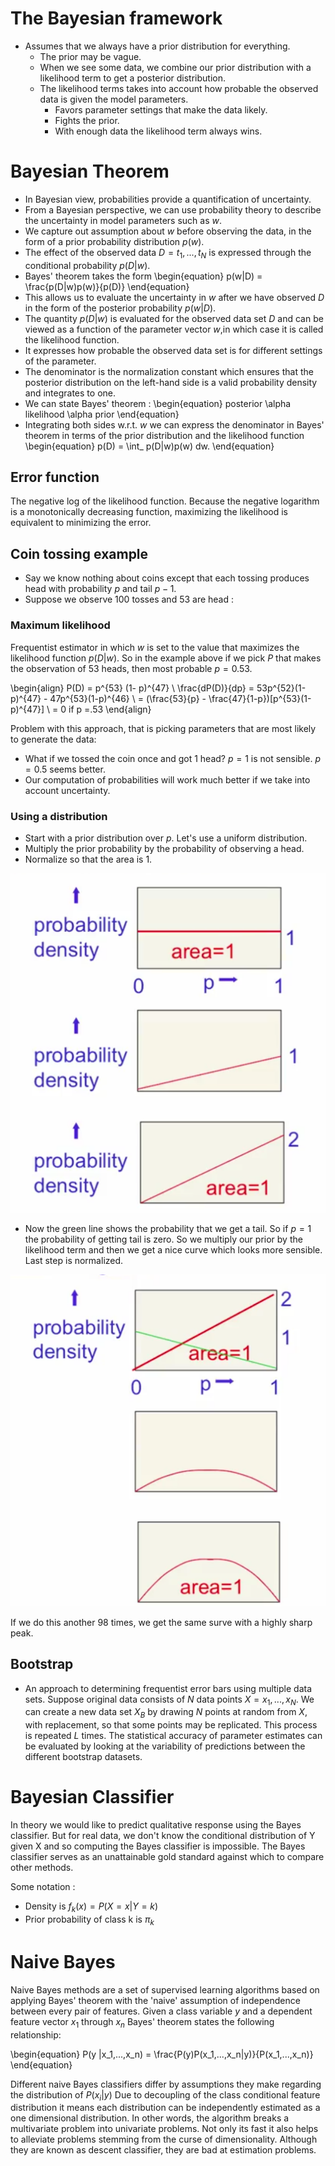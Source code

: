 # The Bayesian framework
- Assumes that we always have a prior distribution for everything.
  - The prior may be vague.
  - When we see some data, we combine our prior distribution with a likelihood term to get a posterior distribution.
  - The likelihood terms takes into account how probable the observed data is given the model parameters.
    - Favors parameter settings that make the data likely.
    - Fights the prior.
    - With enough data the likelihood term always wins.

# Bayesian Theorem
- In Bayesian view, probabilities provide a quantification of uncertainty.
- From a Bayesian perspective, we can use probability theory to describe the uncertainty in model parameters such as $w$.
- We capture out assumption about $w$ before observing the data, in the form of a prior probability distribution $p(w)$.
- The effect of the observed data $D = {t_1,...,t_N}$ is expressed through the conditional probability $p(D|w)$.
- Bayes' theorem takes the form
\begin{equation}
  p(w|D) = \frac{p(D|w)p(w)}{p(D)}
\end{equation}
- This allows us to evaluate the uncertainty in $w$ after we have observed $D$ in the form of the posterior
probability $p(w|D)$.
- The quantity $p(D|w)$ is evaluated for the observed data set $D$ and can be viewed as a function of the parameter vector $w$,in which case it is called the likelihood function.
- It expresses how probable the observed data set is for different settings of the parameter.
- The denominator is the normalization constant which ensures that the posterior distribution on the left-hand side is a valid probability density and integrates to one.
- We can state Bayes' theorem :
\begin{equation}
  posterior \alpha likelihood \alpha prior
\end{equation}
- Integrating both sides w.r.t. $w$ we can express the denominator in Bayes' theorem in terms of the prior distribution and the likelihood function
\begin{equation}
  p(D) = \int_ p(D|w)p(w) dw.
\end{equation}


## Error function
The negative log of the likelihood function. Because the negative logarithm is a monotonically decreasing function, maximizing the likelihood is equivalent to minimizing the error.

## Coin tossing example
- Say we know nothing about coins except that each tossing produces head with probability $p$ and tail $p-1$.
- Suppose we observe 100 tosses and 53 are head :

### Maximum likelihood
Frequentist estimator in which $w$ is set to the value that maximizes the likelihood function $p(D|w)$.
So in the example above if we pick $P$ that makes the observation of 53 heads, then most probable $p=0.53$.

\begin{align}
  P(D) = p^{53} (1- p)^{47} \\
  \frac{dP(D)}{dp} = 53p^{52}(1-p)^{47} - 47p^{53}(1-p)^{46} \\
  = (\frac{53}{p} - \frac{47}{1-p})[p^{53}(1-p)^{47}] \\
  = 0 if p =.53
\end{align}

Problem with this approach, that is picking parameters that are most likely to generate the data:
- What if we tossed the coin once and got 1 head? $p=1$ is not sensible. $p=0.5$ seems better.
- Our computation of probabilities will work much better if we take into account uncertainty.

### Using a distribution
- Start with a prior distribution over $p$. Let's use a uniform distribution.
- Multiply the prior probability by the probability of observing a head.
- Normalize so that the area is 1.

![Prior distribution after observing a head](../images/distributions_head.png)

- Now the green line shows the probability that we get a tail. So if $p=1$ the probability of getting tail is zero.
So we multiply our prior by the likelihood term and then we get a nice curve which looks more sensible. Last step is normalized.

![Prior distribution after observing a tail](../images/distribution_tail.png)

If we do this another 98 times, we get the same surve with a highly sharp peak.

## Bootstrap
- An approach to determining frequentist error bars using multiple data sets.
Suppose original data consists of $N$ data points $X = {x_1,...,x_N}$. We can create a new data set $X_B$ by drawing $N$ points at random from $X$, with replacement, so that some points may be replicated. This process is repeated $L$ times.
The statistical accuracy of parameter estimates can be evaluated by looking at the variability of predictions between the different bootstrap datasets.

# Bayesian Classifier
In theory we would like to predict qualitative response using the Bayes classifier. But for real data, we don't know the conditional distribution of Y given X and so computing the Bayes classifier is impossible. The Bayes classifier serves as an unattainable gold standard against which to compare other methods.

Some notation :
- Density is $f_k(x) = P(X = x| Y=k)$
- Prior probability of class k is $\pi_k$

# Naive Bayes
Naive Bayes methods are a set of supervised learning algorithms based on applying Bayes' theorem with the 'naive' assumption of independence between every pair of features. Given a class variable $y$ and a dependent feature vector $x_1$ through $x_n$ Bayes' theorem states the following relationship:

\begin{equation}
P(y |x_1,...,x_n) = \frac{P(y)P(x_1,...,x_n|y)}{P(x_1,...,x_n)}
\end{equation}

Different naive Bayes classifiers differ by assumptions they make regarding the distribution of $P(x_i | y)$
Due to decoupling of the class conditional feature distribution it means each distribution can be independently estimated as a one dimensional distribution. In other words, the algorithm breaks a multivariate problem into univariate problems.
Not only its fast it also helps to alleviate problems stemming from the curse of dimensionality.
Although they are known as descent classifier, they are bad at estimation problems.

